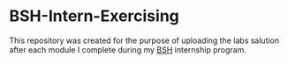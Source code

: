 # BSH-Intern-Exercising

This repository was created for the purpose of uploading the labs salution after each module I complete during my <a href='https://www.bsh.bg/'>BSH</a> internship program.
 
